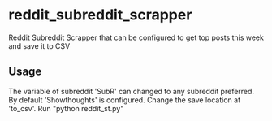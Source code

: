 # reddit_subreddit_scrapper
Reddit Subreddit Scrapper that can be configured to get top posts this week and save it to CSV

## Usage
The variable of subreddit 'SubR' can changed to any subreddit preferred. By default 'Showthoughts' is configured.
Change the save location at 'to_csv'.
Run "python reddit_st.py" 
